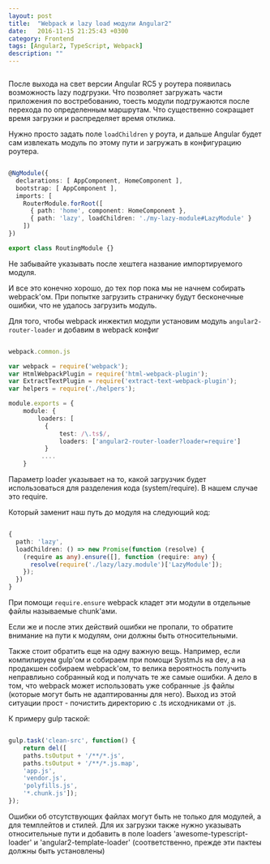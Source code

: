 ```yaml
---
layout: post
title:  "Webpack и lazy load модули Angular2"
date:   2016-11-15 21:25:43 +0300
category: Frontend
tags: [Angular2, TypeScript, Webpack]
description: ""
---
```


<img class="post-logo" src="https://blog.zverit.com/assets/webpack-failed-to-load.png" alt=""/>

После выхода на свет версии Angular RC5 у роутера появилась возможность lazy подгрузки. Что позволяет загружать части приложения по востребованию, тоесть модули подгружаются после перехода по определенным маршрутам. Что существенно сокращает время загрузки и распределяет время отклика. 

<!-- more -->

Нужно просто задать поле ``loadChildren`` у роута, и дальше Angular будет сам извлекать модуль по этому пути и загружать в конфигурацию роутера.

```ts

@NgModule({
  declarations: [ AppComponent, HomeComponent ],
  bootstrap: [ AppComponent ],
  imports: [
    RouterModule.forRoot([
      { path: 'home', component: HomeComponent },
      { path: 'lazy', loadChildren: './my-lazy-module#LazyModule' }
    ])
})

export class RoutingModule {}

```

Не забывайте указывать после хештега название импортируемого модуля. 

И все это конечно хорошо, до тех пор пока мы не начнем собирать webpack'ом. При попытке загрузить страничку будут бесконечные ошибки, что не удалось загрузить модуль. 

Для того, чтобы webpack инжектил модули установим модуль ``angular2-router-loader`` и добавим в webpack конфиг

```ts

webpack.common.js

var webpack = require('webpack');
var HtmlWebpackPlugin = require('html-webpack-plugin');
var ExtractTextPlugin = require('extract-text-webpack-plugin');
var helpers = require('./helpers');

module.exports = {
    module: {
        loaders: [
          {
              test: /\.ts$/,
              loaders: ['angular2-router-loader?loader=require']
          }
         ....
    }

```
Параметр loader указывает на то, какой загрузчик будет использоваться для разделения кода (system/require). В нашем случае это require.

Который заменит наш путь до модуля на следующий код:

```ts

{
  path: 'lazy',
  loadChildren: () => new Promise(function (resolve) {
    (require as any).ensure([], function (require: any) {
      resolve(require('./lazy/lazy.module')['LazyModule']);
    });
  })
}

```

При помощи ``require.ensure`` webpack кладет эти модули в отдельные файлы называемые chunk'ами. 

Если же и после этих действий ошибки не пропали, то обратите внимание на пути к модулям, они должны быть относительными. 
 
Также стоит обратить еще на одну важную вещь. Например, если компилируем gulp'ом и собираем при помощи SystmJs на dev, а на продакшен собираем webpack'ом, то велика вероятность получить неправлиьно собранный код и получать те же самые ошибки.
А дело в том, что webpack может использовать уже собранные .js файлы (которые могут быть не адаптированны для него).
Выход из этой ситуации прост - почистить директорию с .ts исходниками от .js. 


К примеру gulp таской:

```js

gulp.task('clean-src', function() {
    return del([
    paths.tsOutput + '/**/*.js',
    paths.tsOutput + '/**/*.js.map',
    'app.js',
    'vendor.js',
    'polyfills.js',
    '*.chunk.js']);
});

```

Ошибки об отсутствующих файлах могут быть не только для модулей, а для темплейтов и стилей. Для их загрузки также нужно указывать относительные пути и добавить в поле loaders 'awesome-typescript-loader' и 'angular2-template-loader' (соответственно, прежде эти пактеы должны быть установлены)

